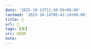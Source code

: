 ```yaml
---
date: '2025-10-13T11:30:56+08:00'
lastmod: '2025-10-14T06:42:24+08:00'
title: 󰧫
url: 󰧫
tags: [筭]
src: GHZR
note:
---
```

